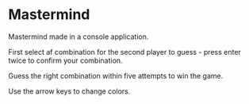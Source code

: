 # Mastermind
Mastermind made in a console application.

First select af combination for the second player to guess - press enter twice to confirm your combination.

Guess the right combination within five attempts to win the game.

Use the arrow keys to change colors.
